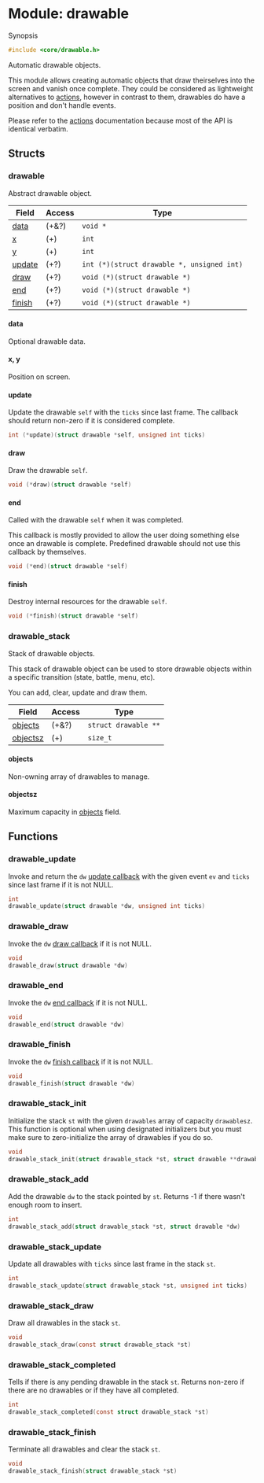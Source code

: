 # Module: drawable

Synopsis

```c
#include <core/drawable.h>
```

Automatic drawable objects.

This module allows creating automatic objects that draw theirselves into the
screen and vanish once complete. They could be considered as lightweight
alternatives to [actions](action.md), however in contrast to them, drawables do
have a position and don't handle events.

Please refer to the [actions](action.md) documentation because most of the API
is identical verbatim.

## Structs

### drawable

Abstract drawable object.

| Field             | Access | Type                                        |
|-------------------|--------|---------------------------------------------|
| [data](#data)     | (+&?)  | `void *`                                    |
| [x](#x)           | (+)    | `int`                                       |
| [y](#y)           | (+)    | `int`                                       |
| [update](#update) | (+?)   | `int (*)(struct drawable *, unsigned int)` |
| [draw](#draw)     | (+?)   | `void (*)(struct drawable *)`               |
| [end](#end)       | (+?)   | `void (*)(struct drawable *)`               |
| [finish](#finish) | (+?)   | `void (*)(struct drawable *)`               |

#### data

Optional drawable data.

#### x, y

Position on screen.

#### update

Update the drawable `self` with the `ticks` since last frame. The callback
should return non-zero if it is considered complete.

```c
int (*update)(struct drawable *self, unsigned int ticks)
```

#### draw

Draw the drawable `self`.

```c
void (*draw)(struct drawable *self)
```

#### end

Called with the drawable `self` when it was completed.

This callback is mostly provided to allow the user doing something else once an
drawable is complete. Predefined drawable should not use this callback by
themselves.

```c
void (*end)(struct drawable *self)
```

#### finish

Destroy internal resources for the drawable `self`.

```c
void (*finish)(struct drawable *self)
```

### drawable\_stack

Stack of drawable objects.

This stack of drawable object can be used to store drawable objects within a
specific transition (state, battle, menu, etc).

You can add, clear, update and draw them.

| Field                 | Access | Type                                    |
|-----------------------|--------|-----------------------------------------|
| [objects](#objects)   | (+&?)  | `struct drawable **`                    |
| [objectsz](#objectsz) | (+)    | `size_t`                                |

#### objects

Non-owning array of drawables to manage.

#### objectsz

Maximum capacity in [objects](#objects) field.

## Functions

### drawable\_update

Invoke and return the `dw` [update callback](#update) with the given event `ev`
and `ticks` since last frame if it is not NULL.

```c
int
drawable_update(struct drawable *dw, unsigned int ticks)
```

### drawable\_draw

Invoke the `dw` [draw callback](#draw) if it is not NULL.

```c
void
drawable_draw(struct drawable *dw)
```

### drawable\_end

Invoke the `dw` [end callback](#end) if it is not NULL.

```c
void
drawable_end(struct drawable *dw)
```

### drawable\_finish

Invoke the `dw` [finish callback](#finish) if it is not NULL.

```c
void
drawable_finish(struct drawable *dw)
```

### drawable\_stack\_init

Initialize the stack `st` with the given `drawables` array of capacity
`drawablesz`. This function is optional when using designated initializers but
you must make sure to zero-initialize the array of drawables if you do so.

```c
void
drawable_stack_init(struct drawable_stack *st, struct drawable **drawables, size_t drawablesz)
```

### drawable\_stack\_add

Add the drawable `dw` to the stack pointed by `st`. Returns -1 if there wasn't
enough room to insert.

```c
int
drawable_stack_add(struct drawable_stack *st, struct drawable *dw)
```

### drawable\_stack\_update

Update all drawables with `ticks` since last frame in the stack `st`.

```c
int
drawable_stack_update(struct drawable_stack *st, unsigned int ticks)
```

### drawable\_stack\_draw

Draw all drawables in the stack `st`.

```c
void
drawable_stack_draw(const struct drawable_stack *st)
```

### drawable\_stack\_completed

Tells if there is any pending drawable in the stack `st`. Returns non-zero if
there are no drawables or if they have all completed.

```c
int
drawable_stack_completed(const struct drawable_stack *st)
```

### drawable\_stack\_finish

Terminate all drawables and clear the stack `st`.

```c
void
drawable_stack_finish(struct drawable_stack *st)
```
